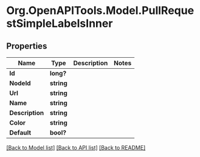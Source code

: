 # Org.OpenAPITools.Model.PullRequestSimpleLabelsInner

## Properties

Name | Type | Description | Notes
------------ | ------------- | ------------- | -------------
**Id** | **long?** |  | 
**NodeId** | **string** |  | 
**Url** | **string** |  | 
**Name** | **string** |  | 
**Description** | **string** |  | 
**Color** | **string** |  | 
**Default** | **bool?** |  | 

[[Back to Model list]](../README.md#documentation-for-models) [[Back to API list]](../README.md#documentation-for-api-endpoints) [[Back to README]](../README.md)

